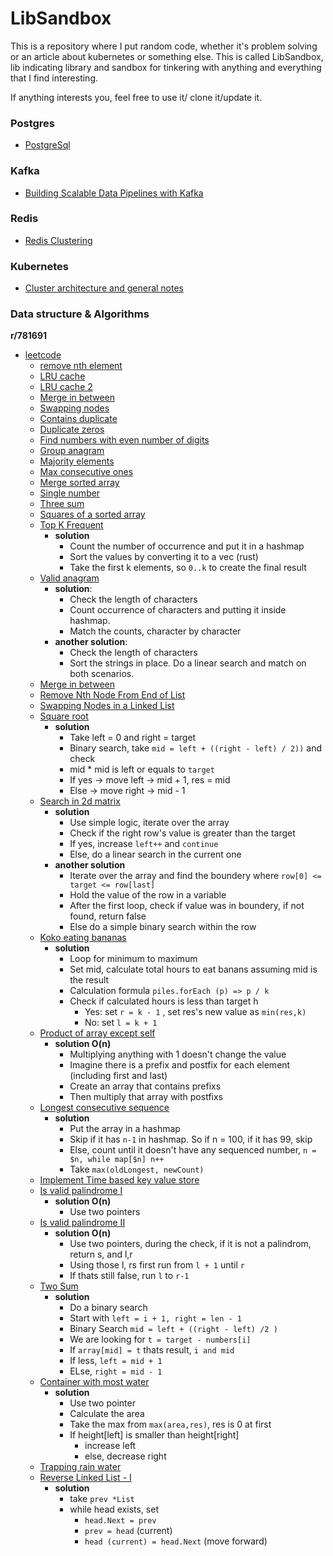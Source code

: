 # LibSandbox

This is a repository where I put random code, whether it's problem solving or an article about kubernetes or something else. This is called LibSandbox, lib indicating library and sandbox for tinkering with anything and everything that I find interesting.

If anything interests you, feel free to use it/ clone it/update it. 

### Postgres
- [PostgreSql](postgres/README.md)

### Kafka
- [Building Scalable Data Pipelines with Kafka](kafka/README.md)

### Redis
- [Redis Clustering](redis/README.md)

### Kubernetes
- [Cluster architecture and general notes](kubernetes/README.md)

### Data structure & Algorithms
**r/781691**

- [leetcode](rust/src/leetcode)
  - [remove nth element](go/linked_list/19_remove_nth_element_from_the_last.go)
  - [LRU cache](go/linked_list/146_LRU_cache.go)
  - [LRU cache 2](go/linked_list/146_2_LRU_cache.go)
  - [Merge in between](go/linked_list/1669_merge_in_between.go)
  - [Swapping nodes](go/linked_list/1721_swaping_nodes.go)
  - [Contains duplicate](rust/src/leetcode/contains_duplicate.rs)
  - [Duplicate zeros](rust/src/leetcode/duplicate_zeros.rs)
  - [Find numbers with even number of digits](rust/src/leetcode/find_numbers_with_even_number_of_digits.rs)
  - [Group anagram](rust/src/leetcode/group_anagrams.rs)
  - [Majority elements](rust/src/leetcode/majority_element.rs)
  - [Max consecutive ones](rust/src/leetcode/max_consecutive_ones.rs)
  - [Merge sorted array](rust/src/leetcode/merge_sorted_array.rs)
  - [Single number](rust/src/leetcode/single_number.rs)
  - [Three sum](rust/src/leetcode/three_sum.rs)
  - [Squares of a sorted array](rust/src/leetcode/squares_of_a_sorted_array.rs)
  - [Top K Frequent](rust/src/leetcode/top_k_frequent.rs)
    - **solution**
      - Count the number of occurrence and put it in a hashmap
      - Sort the values by converting it to a vec (rust)
      - Take the first k elements, so `0..k` to create the final result 
  - [Valid anagram](rust/src/leetcode/valid_anagram.rs)
    - **solution**: 
      - Check the length of characters
      - Count occurrence of characters and putting it inside hashmap.
      - Match the counts, character by character
    - **another solution**:
      - Check the length of characters
      - Sort the strings in place. Do a linear search and match on both scenarios.
  - [Merge in between](go/linked_list/leetcode_1669_merge_in_between.go) 
  - [Remove Nth Node From End of List](go/linked_list/19_remove_nth_element_from_the_last.go) 
  - [Swapping Nodes in a Linked List](go/linked_list/1721_swaping_nodes.go) 
  - [Square root](go/binary_search/square_root.go)
    - **solution**
      - Take left = 0 and right = target
      - Binary search, take `mid = left + ((right - left) / 2))` and check 
      - mid * mid is left or equals to `target`
      - If yes -> move left -> mid + 1, res = mid 
      - Else -> move right -> mid - 1 
  - [Search in 2d matrix](go/binary_search/search_in_2d_matrix.go)
    - **solution** 
      - Use simple logic, iterate over the array
      - Check if the right row's value is greater than the target
      - If yes, increase `left++` and `continue`
      - Else, do a linear search in the current one
    - **another solution** 
      - Iterate over the array and find the boundery where `row[0] <= target <= row[last]`
      - Hold the value of the row in a variable
      - After the first loop, check if value was in boundery, if not found, return false
      - Else do a simple binary search within the row
  - [Koko eating bananas](go/binary_search/koko_eating_bananas.go)
    - **solution**
      - Loop for minimum to maximum
      - Set mid, calculate total hours to eat banans assuming mid is the result
      - Calculation formula `piles.forEach (p) => p / k` 
      - Check if calculated hours is less than target h
        - Yes: set `r = k - 1` , set res's new value as `min(res,k)`
        - No: set `l = k + 1`
   - [Product of array except self](go/array/product_of_array_except_self.go)
     - **solution O(n)**
       - Multiplying anything with 1 doesn't change the value
       - Imagine there is a prefix and postfix for each element (including first and last)
       - Create an array that contains prefixs
       - Then multiply that array with postfixs
   - [Longest consecutive sequence](go/array/longest_consecutive_sequence.go)
     - **solution**
       - Put the array in a hashmap
       - Skip if it has `n-1` in hashmap. So if n = 100, if it has 99, skip
       - Else, count until it doesn't have any sequenced number, `n = $n, while map[$n] n++`
       - Take `max(oldLongest, newCount)`
   - [Implement Time based key value store](go/binary_search/time_based_key_value_store.go)
   - [Is valid palindrome I](go/two_pointers/valid_palindrome_i.go)
     - **solution O(n)**
       - Use two pointers
   - [Is valid palindrome II](go/two_pointers/valid_palindrome_ii.go)
     - **solution O(n)**
       - Use two pointers, during the check, if it is not a palindrom, return s, and l,r
       - Using those l, rs first run from `l + 1` until `r`
       - If thats still false, run `l` to `r-1` 
   - [Two Sum](go/binary_search/two_sum.go)
     - **solution**
       - Do a binary search
       - Start with `left = i + 1, right = len - 1`
       - Binary Search `mid = left + ((right - left) /2 )`
       - We are looking for `t = target - numbers[i]`
       - If `array[mid] = t` thats result, `i and mid`
       - If less, `left = mid + 1`
       - ELse, `right = mid - 1` 
   - [Container with most water](go/two_pointers/container_with_most_water.go)
     - **solution**
       - Use two pointer
       - Calculate the area
       - Take the max from `max(area,res)`, res is 0 at first
       - If height[left] is smaller than height[right]
         - increase left
         - else, decrease right
   - [Trapping rain water](go/two_pointers/trapping_rain_water.go)
   - [Reverse Linked List - I](go/linked_list/reverse_linked_list_i.go)
     - **solution**
       - take `prev *List`
       - while head exists, set
         - `head.Next = prev`
         - `prev = head` (current)
         - `head (current) = head.Next` (move forward)